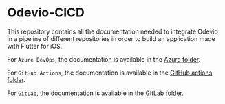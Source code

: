 # Odevio-CICD

This repository contains all the documentation needed to integrate Odevio in a pipeline of different repositories in order to build an application made with Flutter for iOS.

For `Azure DevOps`, the documentation is available in the [Azure folder](doc_azure_cicd/).

For `GitHub Actions`, the documentation is available in the [GitHub actions folder](github-actions/).

For `GitLab`, the documentation is available in the [GitLab folder](doc_gitlab_cicd/).

